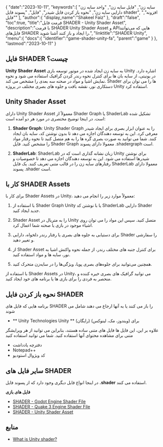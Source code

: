 {
   "date":"2023-10-11",
   "keywords":[
"سایه زن",
"فایل سایه زن",
"واحد سایه زن دارایی سایه زن",
"نحوه باز کردن فایل شیدر",
"فایل",
"پسوند فایل shader",
"افزونه",
"فایل"
],
   "author":{
      "display_name":"Shakeel Faiz"
},
   "draft":"false",
   "toc":true,
   "title":"فرمت فایل SHADER - Unity Shader Asset",
   "description":"با فرمت SHADER Unity Shader Asset و APIهایی که می‌توانند فایل‌های SHADER را ایجاد و باز کنند آشنا شوید.",
   "linktitle":"SHADER Unity",
   "menu":{
      "docs":{
         "identifier":"game-shader-unity-fa",
         "parent":"game"
}
},
   "lastmod":"2023-10-11"
}

## فایل SHADER چیست؟

**Unity Shader Asset** به سایه زن ایجاد شده در موتور توسعه بازی Unity اشاره دارد. در یونیتی، از سایه بان ها برای کنترل نحوه رندر کردن گرافیک استفاده می شود و نحوه نمایش اشیا و مواد در صحنه سه بعدی را مشخص می کند. Shader ها را می توان برای دستکاری نور، نقشه بافت و جلوه های بصری مختلف در پروژه Unity استفاده کرد.

## Unity Shader Asset

دارای Unity Shader Asset معمولاً از Shader Graph یا ShaderLab تشکیل شده است. در اینجا توضیح مختصری در مورد هر دو آمده است:

1.  **Shader Graph**: Unity Shader Graph را به عنوان ابزار بصری برای ایجاد شیدر معرفی کرد. این به توسعه دهندگان اجازه می دهد تا بدون نوشتن کد، سایه بان ایجاد کنند. شما می توانید به صورت بصری گره ها را به هم متصل کنید تا نحوه رفتار مواد را مشخص کنید. فایل Shader Graph معمولا دارای پسوند .shadergraph است.
    
2.  **ShaderLab**: ShaderLab زبان نشانه گذاری است که در Unity برای نوشتن شیدرها استفاده می شود. این به توسعه دهندگان اجازه می دهد تا خصوصیات و رفتارهای سایه زن را در قالب متنی تعریف کنند. یک فایل ShaderLab معمولا دارای پسوند .shader است.
    
## کار با SHADER Assets

برای کار با Shader Assets در Unity، معمولاً موارد زیر را انجام می دهید:

1.  با استفاده از Shader Graph Unity یا با نوشتن کد ShaderLab دارایی Shader جدید ایجاد کنید.
    
2.  Shader Asset را به متریال در Unity متصل کنید. سپس این مواد را می توان روی اشیاء موجود در بازی یا صحنه شما اعمال کرد.
    
3.  برای دستیابی به جلوه های بصری یا رفتار رندر دلخواه، دارایی Shader را سفارشی و تغییر دهید.
    
4.  از Shader Asset برای کنترل جنبه های مختلف رندر، از جمله نحوه واکنش اشیا به نور، سایه ها و مواد استفاده کنید.
    
5.  همچنین می‌توانید برای جلوه‌های بصری پویا، ویژگی‌ها را در سایه‌زن متحرک کنید.
    

با استفاده از Shader Assets در Unity، می توانید گرافیک های بصری خیره کننده و منحصر به فردی را برای بازی ها یا برنامه های خود ایجاد کنید.

## نحوه باز کردن فایل SHADER

برنامه هایی که فایل های SHADER را باز می کنند یا به آنها ارجاع می دهند شامل می شوند

- ** Unity Technologies Unity ** (رایگان) برای (ویندوز، مک، لینوکس)

علاوه بر این، این فایل ها فایل های متنی ساده هستند، بنابراین می توانید از هر ویرایشگر متنی برای مشاهده محتوای آنها استفاده کنید. شما می توانید استفاده کنید

- دفترچه یادداشت
- Notepad++
- کد ویژوال استودیو

## سایر فایل های SHADER

در اینجا انواع فایل دیگری وجود دارد که از پسوند فایل **.shader** استفاده می کنند.

**فایل های بازی**
- [SHADER - Godot Engine Shader File](/game/shader-godot/)
- [SHADER - Quake 3 Engine Shader File](/game/shader-quake/)
- [SHADER - Unity Shader Asset](/game/shader-unity/)

## منابع
* [What is Unity shader?](https://docs.unity3d.com/560/Documentation/Manual/Shaders.html)

